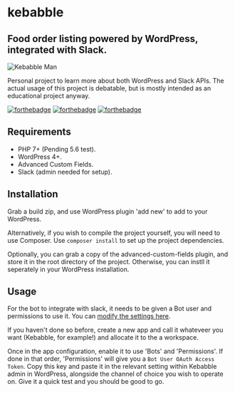 # kebabble
## Food order listing powered by WordPress, integrated with Slack.

![Kebabble Man](https://www.soupbowl.io/wp-content/uploads/2018/04/kebabbleman.png)

Personal project to learn more about both WordPress and Slack APIs. The actual
usage of this project is debatable, but is mostly intended as an educational
project anyway.

[![forthebadge](https://forthebadge.com/images/badges/gluten-free.svg)](https://forthebadge.com)
[![forthebadge](https://forthebadge.com/images/badges/built-with-grammas-recipe.svg)](https://forthebadge.com)
[![forthebadge](https://forthebadge.com/images/badges/compatibility-club-penguin.svg)](https://forthebadge.com)

## Requirements
* PHP 7+ (Pending 5.6 test).
* WordPress 4+.
* Advanced Custom Fields.
* Slack (admin needed for setup).

## Installation
Grab a build zip, and use WordPress plugin 'add new' to add to your WordPress.

Alternatively, if you wish to compile the project yourself, you will need to
use Composer. Use `composer install` to set up the project dependencies.

Optionally, you can grab a copy of the advanced-custom-fields plugin, and
store it in the root directory of the project. Otherwise, you can instll it
seperately in your WordPress installation.

## Usage
For the bot to integrate with slack, it needs to be given a Bot user and
permissions to use it. You can [modify the settings here][1].

If you haven't done so before, create a new app and call it whateveer you
want (Kebabble, for example!) and allocate it to the a workspace. 

Once in the app configuration, enable it to use 'Bots' and 'Permissions'.
If done in that order, 'Permissions' will give you a 
`Bot User OAuth Access Token`. Copy this key and paste it in the relevant
setting within Kebabble admin in WordPress, alongside the channel of choice
you wish to operate on. Give it a quick test and you should be good to go.



[1]: https://api.slack.com/apps
